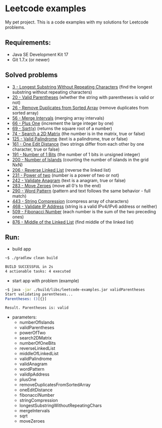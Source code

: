 Leetcode examples
=======

My pet project.
This is a code examples with my solutions for Leetcode problems.

## Requirements:
  * Java SE Development Kit 17
  * Git 1.7.x (or newer)


## Solved problems
 * [3  - Longest Substring Without Repeating Characters](https://leetcode.com/problems/longest-substring-without-repeating-characters) (find the longest substring without repeating characters)
 * [20 - Valid Parentheses](https://leetcode.com/problems/valid-parentheses) (whether the string with parentheses is valid or not)
 * [26 - Remove Duplicates from Sorted Array](https://leetcode.com/problems/remove-duplicates-from-sorted-array) (remove duplicates from sorted array)
 * [56 - Merge Intervals](https://leetcode.com/problems/merge-intervals) (merging array intervals)
 * [66 - Plus One](https://leetcode.com/problems/plus-one) (increment the large integer by one)
 * [69 - Sqrt(x)](https://leetcode.com/problems/sqrtx) (returns the square root of a number)
 * [74 - Search a 2D Matrix](https://leetcode.com/problems/search-a-2d-matrix) (the number is in the matrix, true or false)
 * [125 - Valid Palindrome](https://leetcode.com/problems/valid-palindrome) (text is a palindrome, true or false)
 * [161 - One Edit Distance](https://leetcode.com/problems/one-edit-distance) (two strings differ from each other by one character, true or false)
 * [191 - Number of 1 Bits](https://leetcode.com/problems/number-of-1-bits) (the number of 1 bits in unsigned integer)
 * [200 - Number of Islands](https://leetcode.com/problems/number-of-islands) (counting the number of islands in the grid NxN)
 * [206 - Reverse Linked List](https://leetcode.com/problems/reverse-linked-list) (reverse the linked list)
 * [231 - Power of two](https://leetcode.com/problems/power-of-two) (number is a power of two or not)
 * [242 - Validate Anagram](https://leetcode.com/problems/valid-anagram) (text is a anagram, true or false)
 * [283 - Move Zeroes](https://leetcode.com/problems/move-zeroes) (move all 0's to the end)
 * [290 - Word Pattern](https://leetcode.com/problems/word-pattern) (pattern and text follows the same behavior - full match)
 * [443 - String Compression](https://leetcode.com/problems/string-compression) (compress array of characters)
 * [468 - Validate IP Address](https://leetcode.com/problems/validate-ip-address) (string is a valid IPv4/IPv6 address or neither)
 * [509 - Fibonacci Number](https://leetcode.com/problems/fibonacci-number) (each number is the sum of the two preceding ones)
 * [876 - Middle of the Linked List](https://leetcode.com/problems/middle-of-the-linked-list) (find middle of the linked list)


## Run:
 * build app
```bash
~$ ./gradlew clean build

BUILD SUCCESSFUL in 2s
4 actionable tasks: 4 executed
```

 * start app with problem (example)
```bash
~$ java -jar ./build/libs/leetcode-examples.jar validParentheses
Start validating parentheses...
Parentheses: ()[{}]

Result. Parentheses is: valid
```

* parameters: 
  * numberOfIslands
  * validParentheses
  * powerOfTwo
  * search2DMatrix
  * numberOfOneBits
  * reverseLinkedList
  * middleOfLinkedList
  * validPalindrome
  * validAnagram
  * wordPattern
  * validIpAddress
  * plusOne
  * removeDuplicatesFromSortedArray
  * oneEditDistance
  * fibonacciNumber
  * stringCompression
  * longestSubstringWithoutRepeatingChars
  * mergeIntervals
  * sqrt
  * moveZeroes
